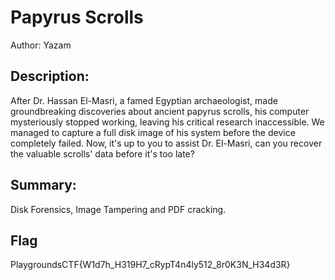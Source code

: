# Papyrus Scrolls
Author: Yazam
 
## Description:
After Dr. Hassan El-Masri, a famed Egyptian archaeologist, made groundbreaking discoveries about ancient papyrus scrolls, his computer mysteriously stopped working, leaving his critical research inaccessible. We managed to capture a full disk image of his system before the device completely failed. Now, it's up to you to assist Dr. El-Masri, can you recover the valuable scrolls' data before it's too late?

## Summary:
Disk Forensics, Image Tampering and PDF cracking.

## Flag
PlaygroundsCTF{W1d7h_H319H7_cRypT4n4ly512_8r0K3N_H34d3R}

